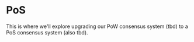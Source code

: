 # PoS

This is where we'll explore upgrading our PoW consensus system (tbd) to a PoS consensus system (also tbd).
